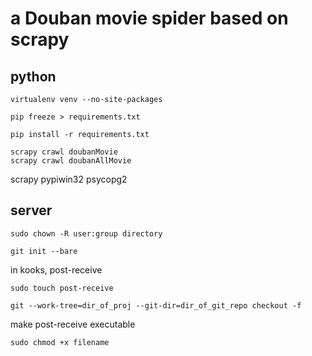 # a Douban movie spider based on scrapy

## python

```
virtualenv venv --no-site-packages
```

```
pip freeze > requirements.txt
```

```
pip install -r requirements.txt
```


```
scrapy crawl doubanMovie
scrapy crawl doubanAllMovie
```

scrapy
pypiwin32
psycopg2


## server 

```
sudo chown -R user:group directory
```

```
git init --bare
```

in kooks, post-receive
```
sudo touch post-receive
```

```
git --work-tree=dir_of_proj --git-dir=dir_of_git_repo checkout -f
```

make post-receive executable
```
sudo chmod +x filename
```

